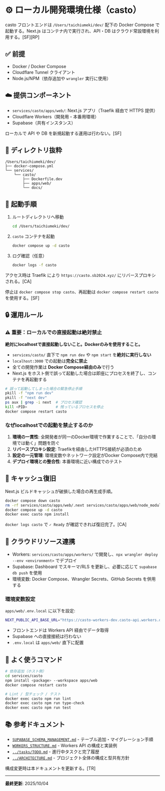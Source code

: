# ⚙️ ローカル開発環境仕様（casto）

casto フロントエンドは `/Users/taichiumeki/dev/` 配下の Docker Compose で起動する。Next.js はコンテナ内で実行され、API・DB はクラウド常設環境を利用する。[SF][RP]

## ✅ 前提

- Docker / Docker Compose
- Cloudflare Tunnel クライアント
- Node.js/NPM（依存追加や `wrangler` 実行に使用）

## ☁️ 提供コンポーネント

- `services/casto/apps/web/`: Next.js アプリ（Traefik 経由で HTTPS 提供）
- Cloudflare Workers（開発用・本番用環境）
- Supabase（共有インスタンス）

ローカルで API や DB を新規起動する運用は行わない。[SF]

## 🧭 ディレクトリ抜粋

```
/Users/taichiumeki/dev/
├── docker-compose.yml
└── services/
    └── casto/
        ├── Dockerfile.dev
        ├── apps/web/
        └── docs/
```

## 🚀 起動手順

1. ルートディレクトリへ移動
   ```bash
   cd /Users/taichiumeki/dev/
   ```
2. `casto` コンテナを起動
   ```bash
   docker compose up -d casto
   ```
3. ログ確認（任意）
   ```bash
   docker logs -f casto
   ```

アクセス時は Traefik により `https://casto.sb2024.xyz/` にリバースプロキシされる。[CA]

停止は `docker compose stop casto`、再起動は `docker compose restart casto` を使用する。[SF]

## 🔒 運用ルール

### ⚠️ 重要：ローカルでの直接起動は絶対禁止

**絶対にlocalhostで直接起動しないこと。Dockerのみを使用すること。**

- `services/casto/` 直下で `npm run dev` や `npm start` を**絶対に実行しない**
- `localhost:3000` での起動は**完全に禁止**
- 全ての開発作業は **Docker Compose経由のみ**で行う
- Next.js をホスト側で誤って起動した場合は即座にプロセスを終了し、コンテナを再起動する

```bash
# 誤って起動してしまった場合の緊急停止手順
pkill -f "npm run dev"
pkill -f "next dev"
ps aux | grep -i next  # プロセス確認
kill <PID>             # 残っているプロセスを停止
docker compose restart casto
```

### なぜlocalhostでの起動を禁止するのか

1. **環境の一貫性**: 全開発者が同一のDocker環境で作業することで、「自分の環境では動く」問題を防ぐ
2. **リバースプロキシ設定**: Traefikを経由したHTTPS接続が必須のため
3. **設定の一元管理**: 環境変数やネットワーク設定がDocker Compose内で完結
4. **デプロイ環境との整合性**: 本番環境に近い構成でのテスト

## 🧹 キャッシュ復旧

Next.js ビルドキャッシュが破損した場合の再生成手順。

```bash
docker compose down casto
rm -rf services/casto/apps/web/.next services/casto/apps/web/node_modules
docker compose up -d casto
docker exec casto npm install
```

`docker logs casto` で `✓ Ready` が確認できれば復旧完了。[CA]

## 🔗 クラウドリソース連携

- Workers: `services/casto/apps/workers/` で開発し、`npx wrangler deploy --env <environment>` でデプロイ
- Supabase: Dashboard でスキーマ/RLS を更新し、必要に応じて `supabase db push` を使用
- 環境変数: Docker Compose、Wrangler Secrets、GitHub Secrets を併用する

### 環境変数設定

`apps/web/.env.local` に以下を設定:

```bash
NEXT_PUBLIC_API_BASE_URL="https://casto-workers-dev.casto-api.workers.dev"
```

- フロントエンドは Workers API 経由でデータ取得
- Supabase への直接接続は行わない
- `.env.local` は `apps/web/` 直下に配置

## 🧰 よく使うコマンド

```bash
# 依存追加（ホスト側）
cd services/casto
npm install <package> --workspace apps/web
docker compose restart casto

# Lint / 型チェック / テスト
docker exec casto npm run lint
docker exec casto npm run type-check
docker exec casto npm run test
```

## 📚 参考ドキュメント

- [`SUPABASE_SCHEMA_MANAGEMENT.md`](./SUPABASE_SCHEMA_MANAGEMENT.md) - テーブル追加・マイグレーション手順
- [`WORKERS_STRUCTURE.md`](./WORKERS_STRUCTURE.md) - Workers API の構成と実装例
- [`../tasks/TODO.md`](../tasks/TODO.md) - 進行中タスクと完了履歴
- [`../ARCHITECTURE.md`](../ARCHITECTURE.md) - プロジェクト全体の構成と型共有方針

構成変更時は本ドキュメントを更新する。[TR]

---

**最終更新**: 2025/10/04
